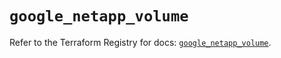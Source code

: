 # `google_netapp_volume`

Refer to the Terraform Registry for docs: [`google_netapp_volume`](https://registry.terraform.io/providers/hashicorp/google/6.40.0/docs/resources/netapp_volume).
